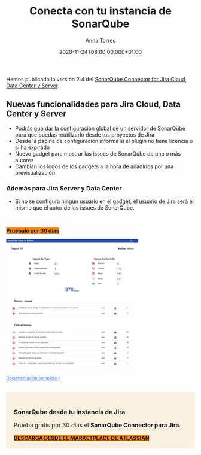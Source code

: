 ﻿---
layout: post
title: 'Conecta con tu instancia de SonarQube'
description: SonarQube Connector para Jira Cloud, Data Center y Server versión 2.4
date: '2020-11-24T08:00:00.000+01:00'
author:  Anna Torres
categories: 
- atlassian
- noticias


cover: /img/posts/2020-11-24-sonarqube-connector-para-jira-cloud-datacenter-server-version-2-4-thumb.png
modified_time: '2020-11-24T08:00:00.000+01:00'
---

Hemos publicado la versión 2.4 del [SonarQube Connector for Jira Cloud, Data Center y Server](https://marketplace.atlassian.com/apps/1217471/sonarqube-connector-for-jira?utm_source=blog&utm_medium=post&utm_campaign=new_release&utm_content=sonarqube_connector_jira).
  
## Nuevas funcionalidades para Jira Cloud, Data Center y Server

-   Podrás guardar la configuración global de un servidor de SonarQube para que puedas reutilizarlo desde tus proyectos de Jira
-   Desde la página de configuración informa si el plugin no tiene licencia o si ha expirado
-   Nuevo gadget para mostrar las issues de SonarQube de uno o más autores
-   Cambian los logos de los gadgets a la hora de añadirlos por una previsualización

### Además para Jira Server y Data Center

-   Si no se configura ningún usuario en el gadget, el usuario de Jira será el mismo que el autor de las issues de SonarQube.
<br>

<a href="https://marketplace.atlassian.com/apps/1217471/sonarqube-connector-for-jira?utm_source=blog&utm_medium=post&utm_campaign=new_release&utm_content=sonarqube_connector_jira" class="btn btn-outline-white btn-xl" style="background:#FF8200;border:none; font-weight: bold" >Pruébalo por 30 días</a>

<img src="/img/posts/2020-11-24-sonarqube-connector-para-jira-cloud-datacenter-server-version-2-4-gadget-issue-by-authors.png" alt="Nuevo gadget para SonarQube Connector for Jira" width="70%">

<a href="https://confluence.excentia.es/display/SQCON/Home"><span style="text-decoration:underline;font-size:0.8em; color:#3f77f4">Documentación completa ></span></a>



<br/>
<div style="border:1px solid ##fbf1e1; background:#fbf1e1; padding:20px 20px;">
<h3>SonarQube desde tu instancia de Jira</h3> 
<p style="font-size:1.1em;">Prueba gratis por 30 días el <strong>SonarQube Connector para Jira</strong>.

</p>
<a href="https://marketplace.atlassian.com/apps/1217471/sonarqube-connector-for-jira?utm_source=blog&utm_medium=post&utm_campaign=new_release&utm_content=sonarqube_connector_jira"><span class="btn btn-outline-white btn-xl" style="background:#FF8200; border:none;font-weight: bold" >DESCARGA DESDE EL MARKETPLACE DE ATLASSIAN</span></a>
<br>
</div>

<br>

